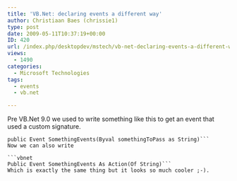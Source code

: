 ```yaml
---
title: 'VB.Net: declaring events a different way'
author: Christiaan Baes (chrissie1)
type: post
date: 2009-05-11T10:37:19+00:00
ID: 420
url: /index.php/desktopdev/mstech/vb-net-declaring-events-a-different-way/
views:
  - 1490
categories:
  - Microsoft Technologies
tags:
  - events
  - vb.net

---
```

Pre VB.Net 9.0 we used to write something like this to get an event that used a custom signature.

```vbnet
public Event SomethingEvents(Byval somethingToPass as String)```
Now we can also write

```vbnet
Public Event SomethingEvents As Action(Of String)```
Which is exactly the same thing but it looks so much cooler ;-).